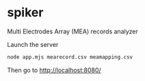 # spiker
Multi Electrodes Array (MEA) records analyzer

Launch the server

```bash
node app.mjs mearecord.csv meamapping.csv
```

Then go to [http://localhost:8080/](http://localhost:8080/)
